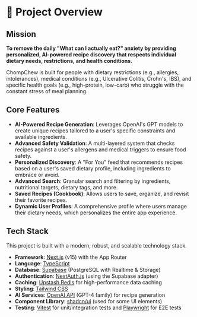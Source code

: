 # 📄 Project Overview

## Mission

**To remove the daily "What can I actually eat?" anxiety by providing personalized, AI-powered recipe discovery that respects individual dietary needs, restrictions, and health conditions.**

ChompChew is built for people with dietary restrictions (e.g., allergies, intolerances), medical conditions (e.g., Ulcerative Colitis, Crohn's, IBS), and specific health goals (e.g., high-protein, low-carb) who struggle with the constant stress of meal planning.

## Core Features

-   **AI-Powered Recipe Generation**: Leverages OpenAI's GPT models to create unique recipes tailored to a user's specific constraints and available ingredients.
-   **Advanced Safety Validation**: A multi-layered system that checks recipes against a user's allergens and medical triggers to ensure food safety.
-   **Personalized Discovery**: A "For You" feed that recommends recipes based on a user's saved dietary profile, including ingredients to embrace or avoid.
-   **Advanced Search**: Granular search and filtering by ingredients, nutritional targets, dietary tags, and more.
-   **Saved Recipes (Cookbook)**: Allows users to save, organize, and revisit their favorite recipes.
-   **Dynamic User Profiles**: A comprehensive profile where users manage their dietary needs, which personalizes the entire app experience.

## Tech Stack

This project is built with a modern, robust, and scalable technology stack.

-   **Framework**: [Next.js](https://nextjs.org/) (v15) with the App Router
-   **Language**: [TypeScript](https://www.typescriptlang.org/)
-   **Database**: [Supabase](https://supabase.com/) (PostgreSQL with Realtime & Storage)
-   **Authentication**: [NextAuth.js](https://next-auth.js.org/) (using the Supabase adapter)
-   **Caching**: [Upstash Redis](https://upstash.com/) for high-performance data caching
-   **Styling**: [Tailwind CSS](https://tailwindcss.com/)
-   **AI Services**: [OpenAI API](https://openai.com/) (GPT-4 family) for recipe generation
-   **Component Library**: [shadcn/ui](https://ui.shadcn.com/) (used for some UI elements)
-   **Testing**: [Vitest](https://vitest.dev/) for unit/integration tests and [Playwright](https://playwright.dev/) for E2E tests 